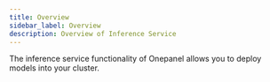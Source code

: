 ```yaml
---
title: Overview
sidebar_label: Overview
description: Overview of Inference Service
---
```


The inference service functionality of Onepanel allows you to deploy models into your cluster.
